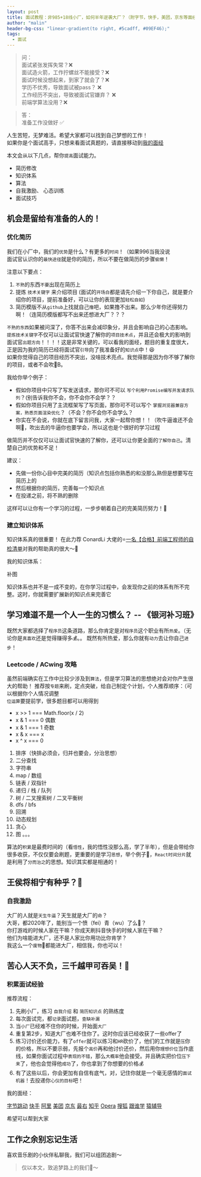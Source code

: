 ```yaml
---
layout: post
title: 面试教程：非985+18线小厂，如何半年逆袭大厂？（附字节，快手，美团，京东等面经）
author: "malin"
header-bg-css: "linear-gradient(to right, #5cadff, #09EF46);"
tags:
  - 面试
---
```


> 问：  
面试紧张发挥失常？❌  
面试造火箭，工作拧螺丝不能接受？❌  
面试时候没想起来，到家了就会了？❌  
学历不优秀，导致面试被pass？  ❌  
工作经历不突出，导致被面试官嫌弃？  ❌  
前端学算法没用？❌  

<!--more-->
> 答：  
准备工作没做好 ✅

人生苦短，无梦难活。希望大家都可以找到自己梦想的工作！  
如果你是个面试高手，只想来看面试真题的，请直接移动到[我的面经](#mianjing)  

本文会从以下几点，帮你`提高`面试能力。  

- 简历修改
- 知识体系
- 算法
- 自我激励、 心态训练
- 面试技巧

## 机会是留给有准备的人的！

### 优化简历

我们在小厂中，我们的`优势`是什么？有更多的`时间`！（如果996当我没说  
面试官认识你的`最快途径`就是你的简历，所以不要在做简历的步骤`偷懒`！ 

注意以下要点：  
1. `不熟`的东西`不要`出现在简历上
2. 提炼 `技术关键字` 来介绍项目 (面试的`开场白`都是请先介绍一下你自己，就是要介绍你的项目，提前准备好，可以让你的表现更加`轻松自如`)
3. 简历模版不从`github`上找就自己`撸`吧，如果撸不出来。那么少年你还得努力啊！（连简历模版都写不出来还想进大厂？？？

`不熟的东西`如果被问深了，你答不出来会减印象分，并且会影响自己的心态影响。  
`提炼技术关键字`不仅可以让面试官快速了解你的`项目技术点`，并且还会极大的影响到面试官`出题方向`！！！！这是非常关键的，可以看我的面经，题目的重复度很大，正是因为我的简历已经将面试官`引导`向了我准备好的`知识点`中！😆  
如果你觉得自己的项目经历不突出，没啥技术亮点。我觉得那是因为你不够了解你的项目，或者不会吹🐂B。 

我给你举个例子：
- 假如你项目中只写了写发送请求，那你可不可以 `写个利用Promise编写并发请求队列`？(别告诉我你不会，你不会你不会学？？
- 假如你项目只用了主流框架写了写页面，那你可不可以写个 `掌握浏览器兼容方案，熟悉页面渲染优化`？（不会？你不会你不会学么？
- 你实在不会说，你就在底下留言问我，大家一起帮你想！！（吹牛逼谁还不会啊🤪，吹出去的牛逼你也要学会，所以这也是个很好的学习过程

做简历并不仅仅可以让面试官快速的了解你，还可以让你更全面的`了解你自己`。清楚自己的优势和不足！

建议：
- 先做一份你心目中完美的简历（知识点包括你熟悉的和没那么熟但是想要写在简历上的
- 然后根据你的简历，完善每一个知识点
- 在投递之前，将不熟的删除

这样可以让你有一个学习的过程，一步步朝着自己的完美简历努力！💪

### 建立知识体系

知识体系真的很重要！
在此力荐 ConardLi 大佬的⭐️[一名【合格】前端工程师的自检清单](https://juejin.im/post/5cc1da82f265da036023b628)对我的帮助真的很大～🙏

我的知识体系：

[]()补图

知识体系也并不是一成不变的，在你学习过程中，会发现你之前的体系有所不完整。这时，你就需要扩展新的知识点来完善它

## 学习难道不是一个人一生的习惯么？ -- 《银河补习班》

既然大家都选择了`程序员`这条道路，那么你肯定是对`程序员`这个职业有所`热爱`。（无论你是`真喜欢`还是觉得赚得多💰。。
既然有所热爱，那么你就有`动力`去让你自己`进步`！

### Leetcode / ACwing 攻略

虽然前端确实在工作中比较少涉及到`算法`，但是学习算法的思想绝对会对你产生很大的帮助！ 
推荐按`专题`来刷，定点突破，给自己制定个计划，个人推荐顺序：（可以根据你个人情况调整  
`位运算`要提前学，很多题目都可以用得到  

- x >> 1 === Math.floor(x / 2) 
- x & 1 === 0 偶数
- x & 1 === 1 奇数
- x & x === x
- x ^ x === 0

1. 排序（快排必须会，归并也要会，分治思想）
2. 二分查找
3. 字符串
4. map / 数组
5. 链表 / 双指针
6. 递归 / 栈 / 队列
7. 树 / 二叉搜索树 / 二叉平衡树
8. dfs / bfs
9. 回溯
10. 动态规划
11. 贪心
12. 图
。。。


算法的`积累`是最费时间的（看`悟性`，我的悟性没那么高，学了半年），但是会带给你很多收获，不仅仅要会刷题，更重要的是学习`思想`，举个例子🌰，`React时间分片`就是利用了`分而治之`的思想。知识其实都是相通的！

## 王侯将相宁有种乎？🤔

### 自我激励

大厂的人就是`天生牛逼`？天生就是大厂的`命`？  
大哥，都2020年了，能别当一个愤（fei）青（wu）了么🤪？  
你打游戏的时候人家在干嘛？你成天刷抖音快手的时候人家在干嘛？  
他们为啥能进大厂，还不是人家比你用功比你肯学？  
我这么一个`废物`🤪都能进大厂，相信我，你也可以！  

## 苦心人天不负，三千越甲可吞吴！😤

### 积累面试经验

推荐流程：

1. 先刷小厂，练习 `自我介绍` 和 `简历知识点` 的熟练度
2. 每次面试完，都`记录`面试题，`查缺补漏`
3. 当`小厂`已经难不住你的时候，开始面`大厂`
4. 重复第2步，知道大厂也难不住你了。这时你应该已经收获了一些offer了
5. 练习讨价还价能力，有了`offer`就可以练习和`HR`砍价了，他们的工作就是`压`你的价格，所以不要示弱，先报个`高价`再和他讨价还价，然后用你`理想价位`当作底线，如果你面试过程中`表现的不错`，那么`大概率`他会接受。并且确实把价位`压下来`了，他也会觉得他`成功`了，你也拿到了你想要的价格💰
6. 有了这些以后，你会更加有自信有底气，对，记住你就是一个毫无感情的`面试机器`！去投递你`心仪的目标`吧！

<span id = "mianjing">我的面经</span>：

[字节跳动](http://malin-life.com/2020/03/28/interview-bytedance/)
[快手](http://malin-life.com/2020/03/28/interview-kuaishou/)
[阿里](http://malin-life.com/2020/03/28/interview-alibaba/)
[美团](http://malin-life.com/2020/03/28/interview-meituan/)
[京东](http://malin-life.com/2020/03/28/interview-jd/)
[最右](http://malin-life.com/2020/03/28/interview-zuiyou/)
[知乎](http://malin-life.com/2020/03/28/interview-zhihu/)
[Opera](http://malin-life.com/2020/03/28/interview-opera/)
[搜狐](http://malin-life.com/2020/03/28/interview-souhu/)
[跟谁学](http://malin-life.com/2020/03/28/interview-gensheixue/)
[猿辅导](http://malin-life.com/2020/03/28/interview-yuanfudao/)

希望可以帮到大家

## 工作之余别忘记生活

喜欢音乐剧的小伙伴私聊我，我们可以组团追剧～

> 仅以本文，致追梦路上的我们🎈～